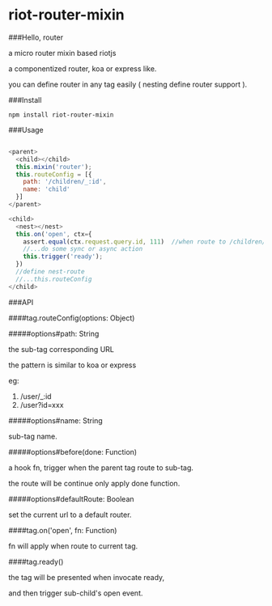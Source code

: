 # riot-router-mixin

###Hello, router

a micro router mixin based riotjs

a componentized router, koa or express like.
    
you can define router in any tag easily ( nesting define router support ).

###Install

    npm install riot-router-mixin
  
###Usage

```js

<parent>
  <child></child>
  this.mixin('router');
  this.routeConfig = [{
    path: '/children/_:id',
    name: 'child'
  }]
</parent>

<child>
  <nest></nest>
  this.on('open', ctx={
    assert.equal(ctx.request.query.id, 111)  //when route to /children/_111
    //...do some sync or async action
    this.trigger('ready');
  })
  //define nest-route
  //...this.routeConfig
</child>

```

###API

####tag.routeConfig(options: Object)

#####options#path: String

the sub-tag corresponding URL

the pattern is similar to koa or express

eg: 

1. /user/_:id
2. /user?id=xxx

#####options#name: String

sub-tag name.

#####options#before(done: Function)

a hook fn, trigger when the parent tag route to sub-tag.

the route will be continue only apply done function.

#####options#defaultRoute: Boolean

set the current url to a default router.

####tag.on('open', fn: Function)

fn will apply when route to current tag.

####tag.ready()

the tag will be presented when invocate ready,

and then trigger sub-child's open event.


    
